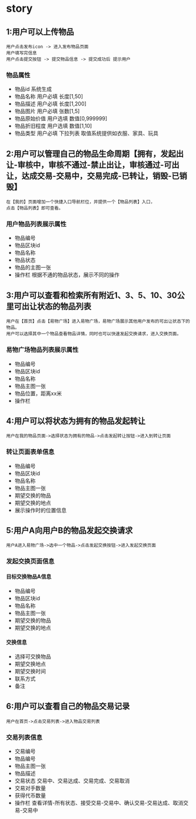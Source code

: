 # story

## 1:用户可以上传物品

```text
用户点击发布icon -> 进入发布物品页面 
用户填写完信息 
用户点击提交按钮 -> 提交物品信息 -> 提交成功后 提示用户
```

### 物品属性

- 物品id 系统生成
- 物品名称 用户必填 长度[1,50]
- 物品描述 用户必填 长度[1,200]
- 物品图片 用户必填 张数[1,5]
- 物品原始价值 用户选填 数值[0,999999]
- 物品折旧程度 用户选填 数值[1,10]
- 物品类型 用户必填 下拉列表 取值系统提供如衣服、家具、玩具

## 2:用户可以管理自己的物品生命周期【拥有，发起出让-审核中，审核不通过-禁止出让，审核通过-可出让，达成交易-交易中，交易完成-已转让，销毁-已销毁】

```text
在【我的】页面增加一个快捷入口导航栏位，并提供一个【物品列表】入口，
点击【物品列表】即可查看。
```

### 用户物品列表展示属性

- 物品编号
- 物品区块id
- 物品名称
- 物品状态
- 物品的主图一张
- 操作栏 根据不通的物品状态，展示不同的操作

## 3:用户可以查看和检索所有附近1、3、5、10、30公里可出让状态的物品列表

```text
用户在【首页】点击【易物广场】进入易物广场，易物广场展示其他用户发布的可出让状态下的物品。
用户可以选择其中一个物品查看物品详情，同时也可以快速发起交换请求，进入交换页面。
```

### 易物广场物品列表展示属性

- 物品编号
- 物品区块id
- 物品名称
- 物品主图一张
- 物品位置，距离xx米
- 操作栏

## 4:用户可以将状态为拥有的物品发起转让

```text
用户在我的物品页面->选择状态为拥有的物品->点击发起转让按钮->进入到转让页面
```

### 转让页面表单信息

- 物品编号
- 物品区块id
- 物品名称
- 物品主图一张
- 期望交换的物品
- 期望交换的地点
- 展示操作时的位置信息

## 5:用户A向用户B的物品发起交换请求

```text
用户A进入易物广场->选中一个物品->点击发起交换按钮->进入发起交换页面
```

### 发起交换页面信息

#### 目标交换物品A信息

- 物品编号
- 物品区块id
- 物品名称
- 物品主图一张
- 期望交换的物品
- 期望交换的地点

#### 交换信息

- 选择可交换物品
- 期望交换地点
- 期望交换时间
- 联系方式
- 备注

## 6:用户可以查看自己的物品交易记录

```text
用户在首页->点击交易列表->进入物品交易列表
```

### 交易列表信息

- 交易编号
- 物品编号
- 物品主图一张
- 物品描述
- 交易状态 交易中、交易达成、交易完成、交易取消
- 交易对手数量
- 获得代币数量
- 操作栏 查看详情-所有状态、接受交易-交易中、确认交易-交易达成、取消交易-交易中
